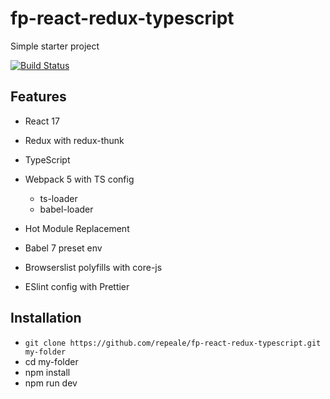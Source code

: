 # fp-react-redux-typescript

Simple starter project

[![Build Status](https://travis-ci.org/repeale/fp-react-redux-typescript.svg?branch=master)](https://travis-ci.org/repeale/fp-react-redux-typescript)

## Features

- React 17
- Redux with redux-thunk
- TypeScript

- Webpack 5 with TS config
  - ts-loader
  - babel-loader
- Hot Module Replacement
- Babel 7 preset env

- Browserslist polyfills with core-js
- ESlint config with Prettier

## Installation

- `git clone https://github.com/repeale/fp-react-redux-typescript.git my-folder`
- cd my-folder
- npm install
- npm run dev
